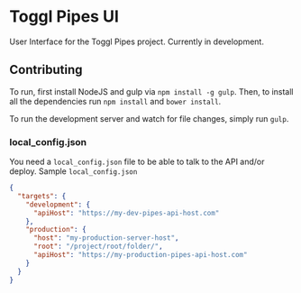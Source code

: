 # Toggl Pipes UI

User Interface for the Toggl Pipes project. Currently in development.

## Contributing

To run, first install NodeJS and gulp via `npm install -g gulp`.
Then, to install all the dependencies run `npm install` and `bower install`.

To run the development server and watch for file changes, simply run `gulp`.

### local_config.json

You need a `local_config.json` file to be able to talk to the API and/or deploy.
Sample `local_config.json`

```json
{
  "targets": {
    "development": {
      "apiHost": "https://my-dev-pipes-api-host.com"
    },
    "production": {
      "host": "my-production-server-host",
      "root": "/project/root/folder/",
      "apiHost": "https://my-production-pipes-api-host.com"
    }
  }
}
```